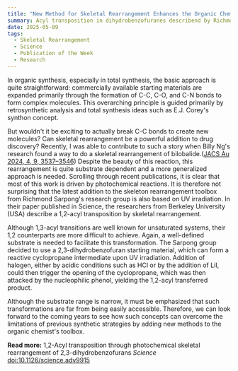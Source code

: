 ```yaml
---
title: "New Method for Skeletal Rearrangement Enhances the Organic Chemist's Toolbox "  
summary: Acyl transposition in dihydrobenzofuranes describend by Richmond Sarpong in Science 
date: 2025-05-09
tags:
  - Skeletal Rearrangement
  - Science
  - Publication of the Week
  - Research
---
```

In organic synthesis, especially in total synthesis, the basic approach is quite straightforward: commercially available starting materials are expanded primarily through the formation of C-C, C-O, and C-N bonds to form complex molecules. This overarching principle is guided primarily by retrosynthetic analysis and total synthesis ideas such as E.J. Corey's synthon concept.

But wouldn't it be exciting to actually break C-C bonds to create new molecules? Can skeletal rearrangement be a powerful addition to drug discovery? Recently, I was able to contribute to such a story when Billy Ng's research found a way to do a skeletal rearrangement of bilobalide.([JACS Au 2024, 4, 9, 3537–3546](https://pubs.acs.org/doi/10.1021/jacsau.4c00416)) Despite the beauty of this reaction, this rearrangement is quite substrate dependent and a more generalized approach is needed. Scrolling through recent publications, it is clear that most of this work is driven by photochemical reactions. It is therefore not surprising that the latest addition to the skeleton rearrangement toolbox from Richmond Sarpong's research group is also based on UV irradiation. In their paper published in Science, the researchers from Berkeley University (USA) describe a 1,2-acyl transposition by skeletal rearrangement.

Although 1,3-acyl transitions are well known for unsaturated systems, their 1,2 counterparts are more difficult to achieve. Again, a well-defined substrate is needed to facilitate this transformation. The Sarpong group decided to use a 2,3-dihydrobenzofuran starting material, which can form a reactive cyclopropane intermediate upon UV irradiation. Addition of halogen, either by acidic conditions such as HCl or by the addition of LiI, could then trigger the opening of the cyclopropane, which was then attacked by the nucleophilic phenol, yielding the 1,2-acyl transferred product.

Although the substrate range is narrow, it must be emphasized that such transformations are far from being easily accessible. Therefore, we can look forward to the coming years to see how such concepts can overcome the limitations of previous synthetic strategies by adding new methods to the organic chemist's toolbox.

**Read more:** 1,2-Acyl transposition through photochemical skeletal rearrangement of 2,3-dihydrobenzofurans *Science* [doi:10.1126/science.adv9915](https://www.science.org/doi/epdf/10.1126/science.adv9915)